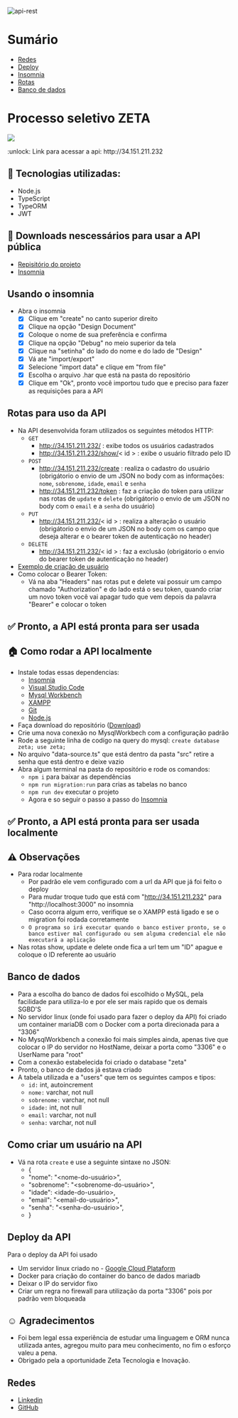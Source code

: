 ![api-rest](https://user-images.githubusercontent.com/96646020/222029250-7e003bc3-d551-40aa-b934-f0d85af9dcb1.png)

# Sumário
- [Redes](https://github.com/Curtixx/zeta-processo-seletivo#redes)
- [Deploy](https://github.com/Curtixx/zeta-processo-seletivo#deploy-da-api)
- [Insomnia](https://github.com/Curtixx/zeta-processo-seletivo#usando-o-insomnia)
- [Rotas](https://github.com/Curtixx/zeta-processo-seletivo#rotas-para-uso-da-api)
- [Banco de dados](https://github.com/Curtixx/zeta-processo-seletivo#banco-de-dados)
# Processo seletivo ZETA
<p>
<img src="http://img.shields.io/static/v1?label=STATUS&message=PRONTA%20PRA%20USO&color=GREEN&style=for-the-badge"/>
</p>
:unlock: Link para acessar a api: http://34.151.211.232

## :open_file_folder: Tecnologias utilizadas:
- Node.js
- TypeScript
- TypeORM
- JWT

## :hammer: Downloads nescessários para usar a API pública
- <a href="https://github.com/Curtixx/zeta-processo-seletivo">Repisitório do projeto</a>
- <a href="https://insomnia.rest/download">Insomnia</a>

## Usando o insomnia

- Abra o insomnia
  - [x] Clique em "create" no canto superior direito
  - [x] Clique na opção "Design Document"
  - [x] Coloque o nome de sua preferência e confirma
  - [x] Clique na opção "Debug" no meio superior da tela
  - [x] Clique na "setinha" do lado do nome e do lado de "Design"
  - [x] Vá ate "import/export"
  - [x] Selecione "import data" e clique em "from file"
  - [x] Escolha o arquivo .har que está na pasta do repositório
  - [x] Clique em "Ok", pronto você importou tudo que e preciso para fazer as requisições para a API

## Rotas para uso da API

- Na API desenvolvida foram utilizados os seguintes métodos HTTP:
  - `GET`
    - http://34.151.211.232/ : exibe todos os usuários cadastrados
    - http://34.151.211.232/show/< id > : exibe o usuário filtrado pelo ID
  - `POST`
    - http://34.151.211.232/create : realiza o cadastro do usuário (obrigátorio o envio de um JSON no body com as informações: `nome`, `sobrenome`, `idade`, `email` e `senha`
    - http://34.151.211.232/token : faz a criação do token para utilizar nas rotas de `update` e `delete` (obrigátorio o envio de um JSON no body com o `email` e a `senha` do usuário)
  - `PUT`
    - http://34.151.211.232/< id > : realiza a alteração o usuário (obrigátorio o envio de um JSON no body com os campo que deseja alterar e o bearer token de autenticação no header)
  - `DELETE`
    - http://34.151.211.232/< id > : faz a exclusão (obrigátorio o envio do bearer token de autenticação no header)
- [Exemplo de criação de usuário](https://github.com/Curtixx/zeta-processo-seletivo#como-criar-um-usuário-na-api)
- Como colocar o Bearer Token:
  - Vá na aba "Headers" nas rotas put e delete vai possuir um campo chamado "Authorization" e do lado está o seu token, quando criar um novo token você vai apagar tudo que vem depois da palavra "Bearer" e colocar o token
## :white_check_mark: Pronto, a API está pronta para ser usada 


## :house: Como rodar a API localmente
- Instale todas essas dependencias:
  - <a href="https://insomnia.rest/download">Insomnia</a>
  - <a href="https://code.visualstudio.com/download">Visual Studio Code</a>
  - <a href="https://dev.mysql.com/downloads/workbench/">Mysql Workbench</a>
  - <a href="https://www.apachefriends.org/download.html">XAMPP</a>
  - <a href="https://git-scm.com/download/win">Git</a>
  - <a href="https://nodejs.org/en/">Node.js</a>
- Faça download do repositório (<a href="https://github.com/Curtixx/zeta-processo-seletivo">Download</a>)
- Crie uma nova conexão no MysqlWorkbech com a configuração padrão
- Rode a seguinte linha de codígo na query do mysql: `create database zeta; use zeta;`
- No arquivo "data-source.ts" que está dentro da pasta "src" retire a senha que está dentro e deixe vazio
- Abra algum terminal na pasta do repositório e rode os comandos:
  - `npm i` para baixar as dependências
  - `npm run migration:run` para crias as tabelas no banco
  - `npm run dev` executar o projeto
  - Agora e so seguir o passo a passo do [Insomnia](https://github.com/Curtixx/zeta-processo-seletivo#usando-o-insomnia)
## :white_check_mark: Pronto, a API está pronta para ser usada localmente

## :warning: Observações
- Para rodar localmente
  - Por padrão ele vem configurado com a url da API que já foi feito o deploy
  - Para mudar troque tudo que está com "http://34.151.211.232" para "http://localhost:3000" no insomnia
  - Caso ocorra algum erro, verifique se o XAMPP está ligado e se o migration foi rodada corretamente
  - `O programa so irá executar quando o banco estiver pronto, se o banco estiver mal configurado ou sem alguma credencial ele não
  executará a aplicação`
- Nas rotas show, update e delete onde fica a url tem um "ID" apague e coloque o ID referente ao usuário 

## Banco de dados
- Para a escolha do banco de dados foi escolhido o MySQL, pela facilidade para utiliza-lo e por ele ser mais rapido que os demais SGBD'S
- No servidor linux (onde foi usado para fazer o deploy da API) foi criado um container mariaDB com o Docker com a porta direcionada para a "3306"
- No MysqlWorkbench a conexão foi mais simples ainda, apenas tive que colocar o IP do servidor no HostName, deixar a porta como "3306" e o UserName para "root"
- Com a conexão estabelecida foi criado o database "zeta"
- Pronto, o banco de dados já estava criado
- A tabela utilizada e a "users" que tem os seguintes campos e tipos:
  - `id:` int, autoincrement
  - `nome:` varchar, not null
  - `sobrenome:` varchar, not null
  - `idade:` int, not null
  - `email:` varchar, not null
  - `senha:` varchar, not null


## Como criar um usuário na API

- Vá na rota `create` e use a seguinte sintaxe no JSON:
  - {
   - "nome": "<nome-do-usuário>",
   - "sobrenome": "<sobrenome-do-usuário>",
   - "idade": <idade-do-usuário>,
   - "email": "<email-do-usuário>",
   - "senha": "<senha-do-usuário>",
  - }

## Deploy da API
Para o deploy da API foi usado
  - Um servidor linux criado no - <a href="https://cloud.google.com/?utm_source=google&utm_medium=cpc&utm_campaign=latam-BR-all-pt-dr-BKWS-all-all-trial-e-dr-1605194-LUAC0010101&utm_content=text-ad-none-any-DEV_c-CRE_512285710734-ADGP_Hybrid%20%7C%20BKWS%20-%20EXA%20%7C%20Txt%20~%20GCP_General-KWID_43700062788251524-kwd-301173107504&utm_term=KW_google%20cloud%20platform-ST_Google%20Cloud%20Platform&gclid=Cj0KCQiA6fafBhC1ARIsAIJjL8lpKfKSJ0TI3EO_myQIjJpj9zWIVfRijP8b7VkrQxQOVpqtKY6Vh3EaAj8hEALw_wcB&gclsrc=aw.ds&hl=pt-br">Google Cloud Plataform</a>
  - Docker para criação do container do banco de dados mariadb
  - Deixar o IP do servidor fixo
  - Criar um regra no firewall para utilização da porta "3306" pois por padrão vem bloqueada
  
## :relaxed: Agradecimentos
- Foi bem legal essa experiência de estudar uma linguagem e ORM nunca utilizada antes, agregou muito para meu conhecimento, no fim o esforço valeu a pena.
- Obrigado pela a oportunidade Zeta Tecnologia e Inovação.

## Redes
- <a href="https://www.linkedin.com/in/henrique-curtis-26325822a/">Linkedin</a>
- <a href="https://github.com/Curtixx">GitHub</a>
